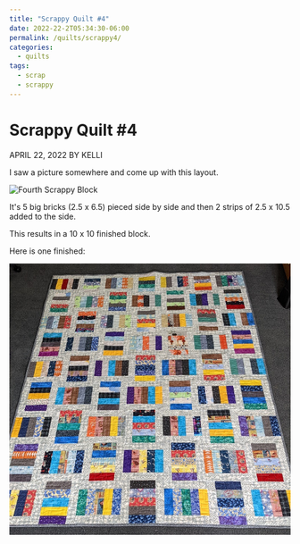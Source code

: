 ```yaml
---
title: "Scrappy Quilt #4"
date: 2022-22-2T05:34:30-06:00
permalink: /quilts/scrappy4/
categories:
  - quilts
tags:
  - scrap
  - scrappy
---
```

# Scrappy Quilt #4
APRIL 22, 2022 BY KELLI

I saw a picture somewhere and come up with this layout. 

![Fourth Scrappy Block](assets/scrap4-1.jpg)

It's 5 big bricks (2.5 x 6.5) pieced side by side and then 2 strips of 2.5 x 10.5 added to the side. 

This results in a 10 x 10 finished block. 

Here is one finished:

![Fourth Scrappy Quilt](assets/scrap4-2.jpg)

